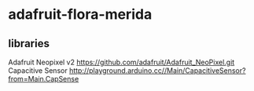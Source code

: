 adafruit-flora-merida
=====================

libraries
---------
Adafruit Neopixel v2 https://github.com/adafruit/Adafruit_NeoPixel.git  
Capacitive Sensor http://playground.arduino.cc//Main/CapacitiveSensor?from=Main.CapSense  
